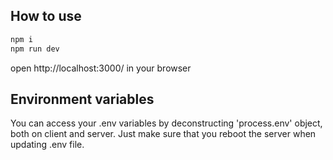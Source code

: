 ## How to use

```javascript
npm i
npm run dev
```

open http://localhost:3000/ in your browser

## Environment variables

You can access your .env variables by deconstructing 'process.env' object, both on client and server.
Just make sure that you reboot the server when updating .env file.
